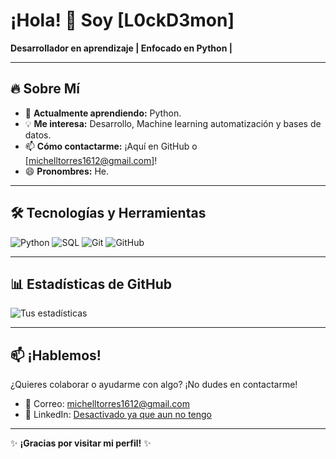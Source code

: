# ¡Hola! 👋 Soy [L0ckD3mon]  

**Desarrollador en aprendizaje | Enfocado en Python |**  

---

## 🔥 Sobre Mí  
- 🌱 **Actualmente aprendiendo:** Python.  
- 💡 **Me interesa:** Desarrollo, Machine learning automatización y bases de datos.  
- 📫 **Cómo contactarme:** ¡Aquí en GitHub o [michelltorres1612@gmail.com]!  
- 😄 **Pronombres:** He.  

---

## 🛠️ Tecnologías y Herramientas  
![Python](https://img.shields.io/badge/Python-3776AB?style=for-the-badge&logo=python&logoColor=white)
![SQL](https://img.shields.io/badge/SQL-4479A1?style=for-the-badge&logo=postgresql&logoColor=white)
![Git](https://img.shields.io/badge/Git-F05032?style=for-the-badge&logo=git&logoColor=white)
![GitHub](https://img.shields.io/badge/GitHub-181717?style=for-the-badge&logo=github&logoColor=white)
 
---

## 📊 Estadísticas de GitHub  
![Tus estadísticas](https://github-readme-stats.vercel.app/api?username=L0ckD3mon&show_icons=true&theme=radical)   

---

## 📫 ¡Hablemos!  
¿Quieres colaborar o ayudarme con algo? ¡No dudes en contactarme!  
- 📧 Correo: [michelltorres1612@gmail.com](mailto:tu-email@ejemplo.com)   
- 🔗 LinkedIn: [Desactivado ya que aun no tengo](https://linkedin.com/in/tu-perfil)   

---

✨ **¡Gracias por visitar mi perfil!** ✨  